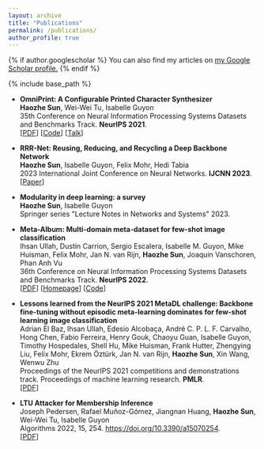 ```yaml
---
layout: archive
title: "Publications"
permalink: /publications/
author_profile: true
---
```


{% if author.googlescholar %}
  You can also find my articles on <u><a href="{{author.googlescholar}}">my Google Scholar profile</a>.</u>
{% endif %}

{% include base_path %}

- **OmniPrint: A Configurable Printed Character Synthesizer**
  <br>
  **Haozhe Sun**, Wei-Wei Tu, Isabelle Guyon
  <br>
  35th Conference on Neural Information Processing Systems Datasets and Benchmarks Track. **NeurIPS 2021**.
  <br>
  [[PDF](https://datasets-benchmarks-proceedings.neurips.cc/paper/2021/hash/38b3eff8baf56627478ec76a704e9b52-Abstract-round1.html)] [[Code](https://github.com/SunHaozhe/OmniPrint)] [[Talk](https://nips.cc/virtual/2021/poster/22719)]


- **RRR-Net: Reusing, Reducing, and Recycling a Deep Backbone Network**
  <br>
  **Haozhe Sun**, Isabelle Guyon, Felix Mohr, Hedi Tabia
  <br>
  2023 International Joint Conference on Neural Networks. **IJCNN 2023**.
  <br>
  [[Paper](https://ieeexplore.ieee.org/abstract/document/10191770)] 


- **Modularity in deep learning: a survey**
  <br>
  **Haozhe Sun**, Isabelle Guyon
  <br>
  Springer series "Lecture Notes in Networks and Systems" 2023.


- **Meta-Album: Multi-domain meta-dataset for few-shot image classification**
  <br>
  Ihsan Ullah, Dustin Carrion, Sergio Escalera, Isabelle M. Guyon, Mike Huisman, Felix Mohr, Jan N. van Rijn, **Haozhe Sun**, Joaquin Vanschoren, Phan Anh Vu
  <br>
  36th Conference on Neural Information Processing Systems Datasets and Benchmarks Track. **NeurIPS 2022**.
  <br>
  [[PDF](https://openreview.net/forum?id=70_Wx-dON3q)] [[Homepage](https://meta-album.github.io/)] [[Code](https://github.com/ihsaan-ullah/meta-album)]


- **Lessons learned from the NeurIPS 2021 MetaDL challenge: Backbone fine-tuning without episodic meta-learning dominates for few-shot learning image classification**
  <br>
  Adrian El Baz, Ihsan Ullah, Edesio Alcobaça, André C. P. L. F. Carvalho, Hong Chen, Fabio Ferreira, Henry Gouk, Chaoyu Guan, Isabelle Guyon, Timothy Hospedales, Shell Hu, Mike Huisman, Frank Hutter, Zhengying Liu, Felix Mohr, Ekrem Öztürk, Jan N. van Rijn, **Haozhe Sun**, Xin Wang, Wenwu Zhu
  <br>
  Proceedings of the NeurIPS 2021 competitions and demonstrations track. Proceedings of machine learning research. **PMLR**.
  <br>
  [[PDF](https://proceedings.mlr.press/v176/el-baz22a.html)] 


- **LTU Attacker for Membership Inference**
  <br>
  Joseph Pedersen, Rafael Muñoz-Gómez, Jiangnan Huang, **Haozhe Sun**, Wei-Wei Tu, Isabelle Guyon
  <br>
  Algorithms 2022, 15, 254. https://doi.org/10.3390/a15070254. 
  <br>
  [[PDF](https://www.mdpi.com/1999-4893/15/7/254)] 






